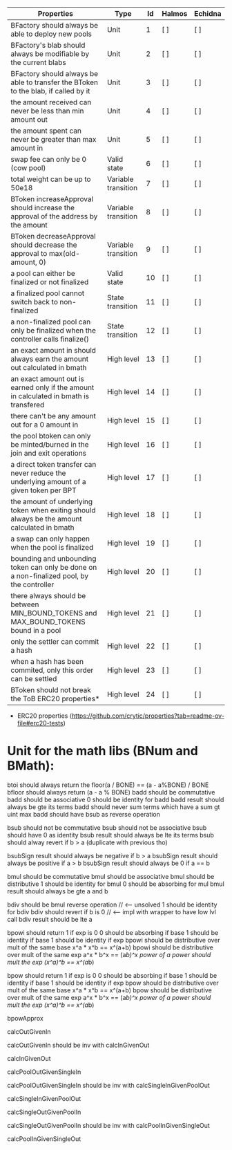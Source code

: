 | Properties                                                                                  | Type                | Id  | Halmos | Echidna |
| ------------------------------------------------------------------------------------------- | ------------------- | --- | ------ | ------- |
| BFactory should always be able to deploy new pools                                          | Unit                | 1   | [ ]    | [ ]     |
| BFactory's blab should always be modifiable by the current blabs                            | Unit                | 2   | [ ]    | [ ]     |
| BFactory should always be able to transfer the BToken to the blab, if called by it          | Unit                | 3   | [ ]    | [ ]     |
| the amount received can never be less than min amount out                                   | Unit                | 4   | [ ]    | [ ]     |
| the amount spent can never be greater than max amount in                                    | Unit                | 5   | [ ]    | [ ]     |
| swap fee can only be 0 (cow pool)                                                           | Valid state         | 6   | [ ]    | [ ]     |
| total weight can be up to 50e18                                                             | Variable transition | 7   | [ ]    | [ ]     |
| BToken increaseApproval should increase the approval of the address by the amount           | Variable transition | 8   | [ ]    | [ ]     |
| BToken decreaseApproval should decrease the approval to max(old-amount, 0)                  | Variable transition | 9   | [ ]    | [ ]     |
| a pool can either be finalized or not finalized                                             | Valid state         | 10  | [ ]    | [ ]     |
| a finalized pool cannot switch back to non-finalized                                        | State transition    | 11  | [ ]    | [ ]     |
| a non-finalized pool can only be finalized when the controller calls finalize()             | State transition    | 12  | [ ]    | [ ]     |
| an exact amount in should always earn the amount out calculated in bmath                    | High level          | 13  | [ ]    | [ ]     |
| an exact amount out is earned only if the amount in calculated in bmath is transfered       | High level          | 14  | [ ]    | [ ]     |
| there can't be any amount out for a 0 amount in                                             | High level          | 15  | [ ]    | [ ]     |
| the pool btoken can only be minted/burned in the join and exit operations                   | High level          | 16  | [ ]    | [ ]     |
| a direct token transfer can never reduce the underlying amount of a given token per BPT     | High level          | 17  | [ ]    | [ ]     |
| the amount of underlying token when exiting should always be the amount calculated in bmath | High level          | 18  | [ ]    | [ ]     |
| a swap can only happen when the pool is finalized                                           | High level          | 19  | [ ]    | [ ]     |
| bounding and unbounding token can only be done on a non-finalized pool, by the controller   | High level          | 20  | [ ]    | [ ]     |
| there always should be between MIN_BOUND_TOKENS and MAX_BOUND_TOKENS bound in a pool        | High level          | 21  | [ ]    | [ ]     |
| only the settler can commit a hash                                                          | High level          | 22  | [ ]    | [ ]     |
| when a hash has been commited, only this order can be settled                               | High level          | 23  | [ ]    | [ ]     |
| BToken should not break the ToB ERC20 properties*                                           | High level          | 24  | [ ]    | [ ]     |

* ERC20 properties
(https://github.com/crytic/properties?tab=readme-ov-file#erc20-tests)

# Unit for the math libs (BNum and BMath):

btoi should always return the floor(a / BONE) == (a - a%BONE) / BONE
bfloor should always return (a - a % BONE)
badd should be commutative
badd should be associative
0 should be identity for badd
badd result should always be gte its terms
badd should never sum terms which have a sum gt uint max
badd should have bsub as reverse operation

bsub should not be commutative
bsub should not be associative
bsub should have 0 as identity
bsub result should always be lte its terms
bsub should alway revert if b > a (duplicate with previous tho)

bsubSign result should always be negative if b > a
bsubSign result should always be positive if a > b
bsubSign result should always be 0 if a == b

bmul should be commutative
bmul should be associative
bmul should be distributive
1 should be identity for bmul
0 should be absorbing for mul
bmul result should always be gte a and b

bdiv should be bmul reverse operation // <-- unsolved
1 should be identity for bdiv
bdiv should revert if b is 0 // <-- impl with wrapper to have low lvl call
bdiv result should be lte a

bpowi should return 1 if exp is 0
0 should be absorbing if base
1 should be identity if base
1 should be identity if exp
bpowi should be distributive over mult of the same base x^a * x^b == x^(a+b)
bpowi should be distributive over mult of the same exp  a^x * b^x == (a*b)^x
power of a power should mult the exp (x^a)^b == x^(a*b)

bpow should return 1 if exp is 0
0 should be absorbing if base
1 should be identity if base
1 should be identity if exp
bpow should be distributive over mult of the same base x^a * x^b == x^(a+b)
bpow should be distributive over mult of the same exp  a^x * b^x == (a*b)^x
power of a power should mult the exp (x^a)^b == x^(a*b)


bpowApprox

calcOutGivenIn

calcOutGivenIn should be inv with calcInGivenOut

calcInGivenOut

calcPoolOutGivenSingleIn

calcPoolOutGivenSingleIn should be inv with calcSingleInGivenPoolOut

calcSingleInGivenPoolOut

calcSingleOutGivenPoolIn

calcSingleOutGivenPoolIn should be inv with calcPoolInGivenSingleOut

calcPoolInGivenSingleOut